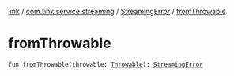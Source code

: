 [link](../../index.md) / [com.tink.service.streaming](../index.md) / [StreamingError](index.md) / [fromThrowable](./from-throwable.md)

# fromThrowable

`fun fromThrowable(throwable: `[`Throwable`](https://kotlinlang.org/api/latest/jvm/stdlib/kotlin/-throwable/index.html)`): `[`StreamingError`](index.md)